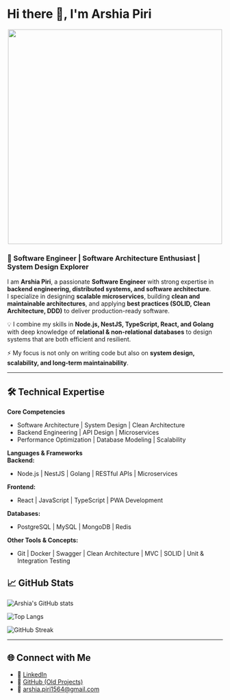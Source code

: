 # Hi there 👋, I'm Arshia Piri  

<div id="header" align="center">
  <img src="https://media.giphy.com/media/qgQUggAC3Pfv687qPC/giphy.gif" width="500"/>
</div>

### 🚀 Software Engineer | Software Architecture Enthusiast | System Design Explorer  

I am **Arshia Piri**, a passionate **Software Engineer** with strong expertise in **backend engineering, distributed systems, and software architecture**.  
I specialize in designing **scalable microservices**, building **clean and maintainable architectures**, and applying **best practices (SOLID, Clean Architecture, DDD)** to deliver production-ready software.  

💡 I combine my skills in **Node.js, NestJS, TypeScript, React, and Golang** with deep knowledge of **relational & non-relational databases** to design systems that are both efficient and resilient.  

⚡ My focus is not only on writing code but also on **system design, scalability, and long-term maintainability**.  

---

## 🛠️ Technical Expertise  

**Core Competencies**  
- Software Architecture | System Design | Clean Architecture  
- Backend Engineering | API Design | Microservices  
- Performance Optimization | Database Modeling | Scalability

**Languages & Frameworks**  
**Backend:**  
- Node.js | NestJS | Golang | RESTful APIs | Microservices  

**Frontend:**  
- React | JavaScript | TypeScript | PWA Development 

**Databases:**  
- PostgreSQL | MySQL | MongoDB | Redis  

**Other Tools & Concepts:**  
- Git | Docker | Swagger | Clean Architecture | MVC | SOLID | Unit & Integration Testing  



## 📈 GitHub Stats  

![Arshia's GitHub stats](https://github-readme-stats.vercel.app/api?username=arshiapiri12&show_icons=true&theme=radical)  

![Top Langs](https://github-readme-stats.vercel.app/api/top-langs/?username=arshiapiri12&layout=compact&theme=radical)  

![GitHub Streak](https://github-readme-streak-stats.herokuapp.com/?user=arshiapiri12&theme=radical)  

---

## 🌐 Connect with Me  

- 💼 [LinkedIn](https://www.linkedin.com/in/arshia-piri-17b576266/details/experience/)  
- 🐙 [GitHub (Old Projects)](https://github.com/arshiapiri) 
- 📧 arshia.piri1564@gmail.com  
